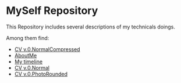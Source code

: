 # MySelf Repository
This Repository includes several descriptions of my technicals doings.

Among them find:
- [CV v.0.NormalCompressed](./CV_compressed.pdf)
- [AboutMe](./AboutMeRuby.pdf)
- [My timeline](./myCV.md)
- [CV v.0.Normal](./CV.pdf)
- [CV v.0.PhotoRounded](./CV_rounded.pdf)

